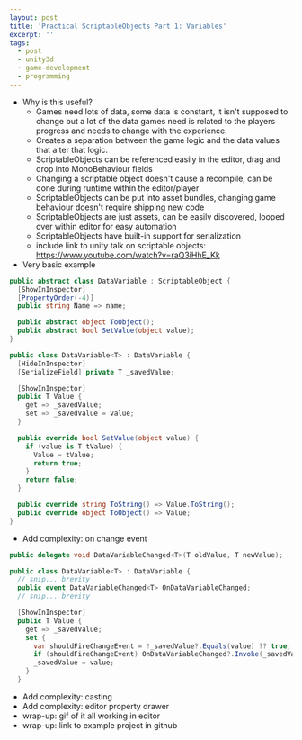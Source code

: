 ```yaml
---
layout: post
title: 'Practical ScriptableObjects Part 1: Variables'
excerpt: ''
tags:
  - post
  - unity3d
  - game-development
  - programming
---
```


- Why is this useful?
  - Games need lots of data, some data is constant, it isn't supposed to change but a lot of the data games need is related to the players progress and needs to change with the experience.
  - Creates a separation between the game logic and the data values that alter that logic.
  - ScriptableObjects can be referenced easily in the editor, drag and drop into MonoBehaviour fields
  - Changing a scriptable object doesn't cause a recompile, can be done during runtime within the editor/player
  - ScriptableObjects can be put into asset bundles, changing game behaviour doesn't require shipping new code
  - ScriptableObjects are just assets, can be easily discovered, looped over within editor for easy automation
  - ScriptableObjects have built-in support for serialization
  - include link to unity talk on scriptable objects: https://www.youtube.com/watch?v=raQ3iHhE_Kk
- Very basic example

```csharp
public abstract class DataVariable : ScriptableObject {
  [ShowInInspector]
  [PropertyOrder(-4)]
  public string Name => name;

  public abstract object ToObject();
  public abstract bool SetValue(object value);
}

public class DataVariable<T> : DataVariable {
  [HideInInspector]
  [SerializeField] private T _savedValue;

  [ShowInInspector]
  public T Value {
    get => _savedValue;
    set => _savedValue = value;
  }

  public override bool SetValue(object value) {
    if (value is T tValue) {
      Value = tValue;
      return true;
    }
    return false;
  }

  public override string ToString() => Value.ToString();
  public override object ToObject() => Value;
}
```

- Add complexity: on change event

```csharp
public delegate void DataVariableChanged<T>(T oldValue, T newValue);

public class DataVariable<T> : DataVariable {
  // snip... brevity
  public event DataVariableChanged<T> OnDataVariableChanged;
  // snip... brevity

  [ShowInInspector]
  public T Value {
    get => _savedValue;
    set {
      var shouldFireChangeEvent = !_savedValue?.Equals(value) ?? true;
      if (shouldFireChangeEvent) OnDataVariableChanged?.Invoke(_savedValue, value);
      _savedValue = value;
    }
  }

```

- Add complexity: casting
- Add complexity: editor property drawer
- wrap-up: gif of it all working in editor
- wrap-up: link to example project in github
